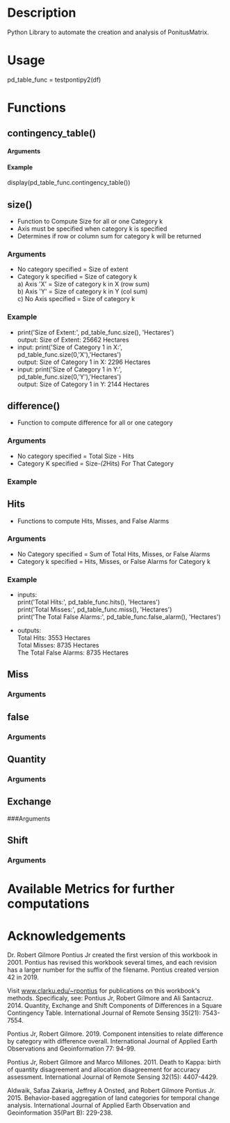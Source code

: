 # Description
Python Library to automate the creation and analysis of PonitusMatrix.

# Usage
pd_table_func = testpontipy2(df)

# Functions
## contingency_table()
#### Arguments
#### Example
display(pd_table_func.contingency_table())

## size() 
- Function to Compute Size for all or one Category k  
- Axis must be specified when category k is specified  
- Determines if row or column sum for category k will be returned  
### Arguments
- No category specified = Size of extent  
- Category k specified = Size of category k  
a) Axis 'X' = Size of category k in X (row sum)  
b) Axis 'Y' = Size of category k in Y (col sum)  
c) No Axis specified = Size of category k  
### Example
- print('Size of Extent:', pd_table_func.size(), 'Hectares')  
  output: Size of Extent: 25662 Hectares  
- input:  print('Size of Category 1 in X:', pd_table_func.size(0,'X'),'Hectares')  
  output: Size of Category 1 in X: 2296 Hectares  
- input:  print('Size of Category 1 in Y:', pd_table_func.size(0,'Y'),'Hectares')  
  output: Size of Category 1 in Y: 2144 Hectares  


## difference()
- Function to compute difference for all or one category
### Arguments
- No category specified = Total Size - Hits  
- Category K specified = Size-*(2*Hits) For That Category  
### Example


## Hits
- Functions to compute Hits, Misses, and False Alarms
### Arguments
- No Category specified = Sum of Total Hits, Misses, or False Alarms  
- Category k specified = Hits, Misses, or False Alarms for Category k
### Example
- inputs:  
print('Total Hits:', pd_table_func.hits(), 'Hectares')  
print('Total Misses:', pd_table_func.miss(), 'Hectares')  
print('The Total False Alarms:', pd_table_func.false_alarm(), 'Hectares')  

- outputs:  
Total Hits: 3553 Hectares  
Total Misses: 8735 Hectares  
The Total False Alarms: 8735 Hectares  



## Miss
### Arguments





## false
### Arguments



## Quantity
### Arguments


## Exchange
###Arguments


## Shift
### Arguments










# Available Metrics for further computations






# Acknowledgements

Dr. Robert Gilmore Pontius Jr created the first version of this workbook in 2001. Pontius has revised this workbook several times, and each revision has a larger number for the suffix of the filename. Pontius created version 42 in 2019.

Visit www.clarku.edu/~rpontius for publications on this workbook's methods. Specificaly, see:
Pontius Jr, Robert Gilmore and Ali Santacruz. 2014. Quantity, Exchange and Shift Components of Differences in a Square Contingency Table. International Journal of Remote Sensing 35(21): 7543-7554.

Pontius Jr, Robert Gilmore. 2019. Component intensities to relate difference by category with difference overall. International Journal of Applied Earth Observations and Geoinformation 77: 94-99.

Pontius Jr, Robert Gilmore and Marco Millones. 2011. Death to Kappa: birth of quantity disagreement and allocation disagreement for accuracy assessment. International Journal of Remote Sensing 32(15): 4407-4429. 

Aldwaik, Safaa Zakaria, Jeffrey A Onsted, and Robert Gilmore Pontius Jr. 2015. Behavior-based aggregation of land categories for temporal change analysis. International Journal of Applied Earth Observation and Geoinformation 35(Part B): 229-238.
